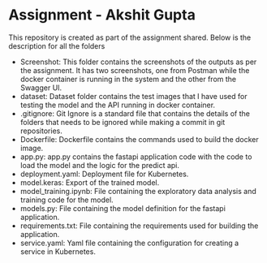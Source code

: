 # Assignment - Akshit Gupta

This repository is created as part of the assignment shared. Below is the description for all the folders
- Screenshot: This folder contains the screenshots of the outputs as per the assignment. It has two screenshots, one from Postman while the docker container is running in the system and the other from the Swagger UI.
- dataset: Dataset folder contains the test images that I have used for testing the model and the API running in docker container.
- .gitignore: Git Ignore is a standard file that contains the details of the folders that needs to be ignored while making a commit in git repositories.
- Dockerfile: Dockerfile contains the commands used to build the docker image.
- 	app.py: app.py contains the fastapi application code with the code to load the model and the logic for the predict api.
-	deployment.yaml:  Deployment file for Kubernetes.
-	model.keras: Export of the trained model.
-	model_training.ipynb: File containing the exploratory data analysis and training code for the model.
-	models.py: File containing the model definition for the fastapi application.
-	requirements.txt: File containing the requirements used for building the application.
-	service.yaml: Yaml file containing the configuration for creating a service in Kubernetes. 
